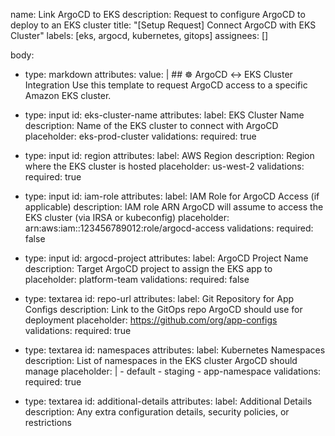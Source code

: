 name: Link ArgoCD to EKS
description: Request to configure ArgoCD to deploy to an EKS cluster
title: "[Setup Request] Connect ArgoCD with EKS Cluster"
labels: [eks, argocd, kubernetes, gitops]
assignees: []

body:
  - type: markdown
    attributes:
      value: |
        ## ☸️ ArgoCD ↔️ EKS Cluster Integration
        Use this template to request ArgoCD access to a specific Amazon EKS cluster.

  - type: input
    id: eks-cluster-name
    attributes:
      label: EKS Cluster Name
      description: Name of the EKS cluster to connect with ArgoCD
      placeholder: eks-prod-cluster
    validations:
      required: true

  - type: input
    id: region
    attributes:
      label: AWS Region
      description: Region where the EKS cluster is hosted
      placeholder: us-west-2
    validations:
      required: true

  - type: input
    id: iam-role
    attributes:
      label: IAM Role for ArgoCD Access (if applicable)
      description: IAM role ARN ArgoCD will assume to access the EKS cluster (via IRSA or kubeconfig)
      placeholder: arn:aws:iam::123456789012:role/argocd-access
    validations:
      required: false

  - type: input
    id: argocd-project
    attributes:
      label: ArgoCD Project Name
      description: Target ArgoCD project to assign the EKS app to
      placeholder: platform-team
    validations:
      required: false

  - type: textarea
    id: repo-url
    attributes:
      label: Git Repository for App Configs
      description: Link to the GitOps repo ArgoCD should use for deployment
      placeholder: https://github.com/org/app-configs
    validations:
      required: true

  - type: textarea
    id: namespaces
    attributes:
      label: Kubernetes Namespaces
      description: List of namespaces in the EKS cluster ArgoCD should manage
      placeholder: |
        - default
        - staging
        - app-namespace
    validations:
      required: true

  - type: textarea
    id: additional-details
    attributes:
      label: Additional Details
      description: Any extra configuration details, security policies, or restrictions
